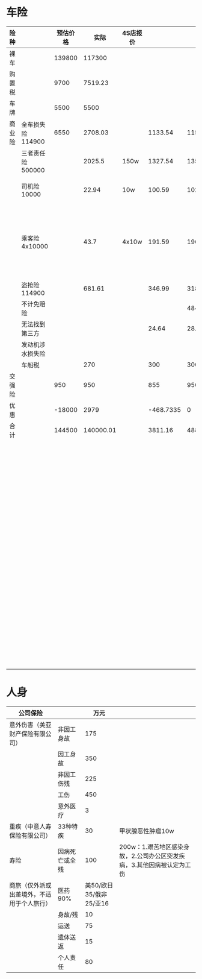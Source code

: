 # 车险

| 险种 |  | 预估价格 | 实际 | 4S店报价 |  |  | 平安折扣0.49 | 平安推荐 |
| --- | --- | --- | --- | --- | --- | --- | --- | --- |
| 裸车 |  | 139800 | 117300 |  |  |  |  |  |
| 购置税 |  | 9700 | 7519.23 |  |  |  |  |  |
| 车牌 |  | 5500 | 5500 |  |  |  |  |  |
| 商业险 | 全车损失险114900 | 6550 | 2708.03 |  | 1133.54 | 1150.48 | 1323.05 |  |
|  | 三者责任险500000 |  | 2025.5 | 150w | 1327.54 | 1358.1 | 1561.81 |  |
|  | 司机险10000 |  | 22.94 | 10w | 100.59 | 102.9 | 118.34 | ￥153/22w;￥340/60w;￥680/120w |
|  | 乘客险4x10000 |  | 43.7 | 4x10w | 191.59 | 196 | 225.4 | **注意：**  司机乘客替换为5 x 11w（节假日21w）实际为死亡伤残10w + 医疗1w；  全车无忧￥350/5x33w+5x9000住院津贴150天，实际为死亡伤残30w + 医疗3w。 |
|  | 盗抢险114900 |  | 681.61 |  | 346.99 | 318.35 | 382.02 |  |
|  | 不计免赔险 |  |  |  |  | 484.79 |  |  |
|  | 无法找到第三方 |  |  |  | 24.64 | 28.76 | 28.76 |  |
|  | 发动机涉水损失险 |  |  |  |  |  | 66.16 |  |
|  | 车船税 |  | 270 |  | 300 | 300 | 300 |  |
| 交强险 |  | 950 | 950 |  | 855 | 950 | 950 |  |
| 优惠 |  | -18000 | 2979 |  | -468.7335 | 0 |  |  |
| 合计 |  | 144500 | 140000.01 |  | 3811.16 | 4889.38 | 4955.54 |  |
|  |  |  |  |  |  |  | 水晶打蜡x2，12次洗车x2，实物包B（电子秤/维修工具/车载吸尘器/食用油/车载充气泵/）x2，实物包I（蚕丝被/茶油2瓶/粮油礼盒/皮带/拉杆箱/应急电源/车载冰箱/电饭煲/蔬菜）x2。 | 2018年赠送20次免费洗车，4次打蜡（抛光/水晶），机油4L（壳牌），年审代办。  2019年赠送2次保养（含工费、机油），2次打蜡，18次洗车/四件套空调被。 |

# 人身

| 公司保险 |  | 万元 |  |
| --- | --- | --- | --- |
| 意外伤害（美亚财产保险有限公司） | 非因工身故 | 175 |  |
|  | 因工身故 | 350 |  |
|  | 非因工伤残 | 225 |  |
|  | 工伤 | 450 |  |
|  | 意外医疗 | 3 |  |
| 重疾（中意人寿保险有限公司） | 33种特疾 | 30 | 甲状腺恶性肿瘤10w |
| 寿险 | 因病死亡或全残 | 100 | 200w：1.艰苦地区感染身故，2.公司办公区突发疾病，3.其他因病被认定为工伤 |
| 商旅（仅外派或出差境外，不适用于个人旅行） | 医药90% | 美50/欧日35/俄非25/亚16 |  |
|  | 身故/残 | 10 |  |
|  | 运送 | 75 |  |
|  | 遗体送返 | 15 |  |
|  | 个人责任 | 80 |  |
